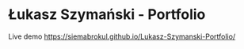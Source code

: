 # Łukasz Szymański - Portfolio


Live demo https://siemabrokul.github.io/Lukasz-Szymanski-Portfolio/
